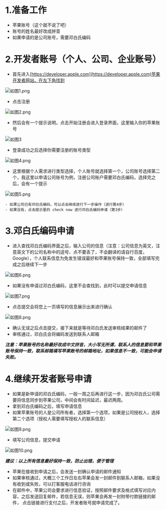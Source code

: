 # 1.准备工作

- 苹果账号（这个就不说了吧）
- 账号的姓名最好改成拼音
- 如果申请的是公司账号，需要邓白氏编码

# 2.开发者账号（个人、公司、企业账号）

- 首先进入[https://developer.apple.com](https://developer.apple.com)苹果开发者网站，在左下角找到

![如图1.png](https://tva1.sinaimg.cn/large/006y8mN6gy1g8qtv6q3fqj30sc0bc3zp.jpg)

- 点击注册

![如图2.png](https://tva1.sinaimg.cn/large/006y8mN6gy1g8qtv7ln8ej31qc0463z9.jpg)

- 然后会有一个提示说明，点击开始注册会进入登录界面，这里输入你的苹果账号

![如图3](https://tva1.sinaimg.cn/large/006y8mN6gy1g8qtv8l9vqj30yq0iiwfs.jpg)

- 登录成功之后选择你需要注册的账号类型

![如图4.png](https://tva1.sinaimg.cn/large/006y8mN6gy1g8qtv9zws0j31ku0fcq56.jpg)

- 这里根据个人需求进行类型选择，个人账号就选择第一个，公司账号选择第二个，我这里以申请公司账号为例，注册公司账户需要邓白氏编码，选择完之后，会有一个提示

![如图5.png](https://tva1.sinaimg.cn/large/006y8mN6gy1g8qtvccu0kj31j00u0wnp.jpg)

	- 如果公司已有邓白氏编码，可以点击继续进行下一步操作（进行第4步）
	- 如果没有，点击提示里的 check now 进行邓白氏编码申请（第3步）

# 3.邓白氏编码申请

- 进入查找邓白氏编码界面之后，输入公司的信息（注意：公司信息为英文，注意英文下的公司名称中的逗号、点不要丢了，不会翻译的请自行百度，Google），个人联系信息为免发生错误最好和苹果账号保持一致，全部填写完成之后继续下一步

![如图6.png](https://tva1.sinaimg.cn/large/006y8mN6gy1g8qtvdnzghj30p016w0x9.jpg)

- 如果没有申请过邓白氏编码，这里不会查找到，此时可以提交申请信息

![如图7.png](https://tva1.sinaimg.cn/large/006y8mN6gy1g8qtve6dbrj31f403qq3m.jpg)

- 点击提交会将您上一页填写的信息展示出来进行确认

![如图8.png](https://tva1.sinaimg.cn/large/006y8mN6gy1g8qtvf1sw4j30pe0y477h.jpg)

- 确认无误之后点击提交，接下来就是等待邓白氏发送审核结果的邮件了
- 审核通过，邓白氏会将编码发送到联系人邮箱

***注意：苹果账号的名称最好改成中文拼音，大小写无所谓，联系人的信息要和苹果账号保持一致，联系邮箱填写苹果账号的邮箱地址，如果信息不一致，可能会申请失败。***

# 4.继续开发者账号申请

- 如果是新申请的邓白氏编码，一般一周之后再进行这一步，因为邓白氏公司需要将信息同步到苹果公司，中间会有时间延迟，最迟两周。
- 拿到邓白氏编码之后，填写申请信息
- 如果苹果账号的人是公司所有者，选择第一个选项，如果是公司授权人，选择第二个选项（授权人需要填写授权人的联系信息）

![如图9.png](https://tva1.sinaimg.cn/large/006y8mN6gy1g8qtvg6otrj31070u0gq9.jpg)

- 填写公司信息，提交申请

![如图10.png](https://tva1.sinaimg.cn/large/006y8mN6gy1g8qtvhjjawj31d70u0wi0.jpg)

***建议：以上所有信息最好保持一致，防止出错，便于管理***

- 苹果在接收到申请之后，会发送一封确认申请的邮件通知
- 如果审核通过，大概三个工作日左右苹果会发一封邮件到联系人邮箱，如果没有收到或失败，可以打客服电话进行咨询
- 在邮件中，苹果公司会要求进行信息验证，按照邮件要求及格式填写对应内容，之后发送回复邮件，若信息无误，则苹果会再发一封附带付款链接的邮件， 点击链接进行支付之后，开发者账号就申请完成了。
